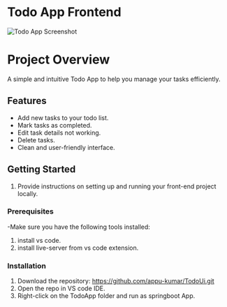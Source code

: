 # Todo App Frontend

![Todo App Screenshot](https://imgur.com/a/FsEoo95)

# Project Overview
A simple and intuitive Todo App to help you manage your tasks efficiently.

## Features

- Add new tasks to your todo list.
- Mark tasks as completed.
- Edit task details not working.
- Delete tasks.
- Clean and user-friendly interface.

## Getting Started
 1. Provide instructions on setting up and running your front-end project locally.
### Prerequisites

-Make sure you have the following tools installed:
1. install vs code.
2. install live-server from vs code extension.

### Installation
1. Download the repository: https://github.com/appu-kumar/TodoUi.git
2. Open the repo in VS code IDE.
3. Right-click on the TodoApp folder and run as springboot App.

